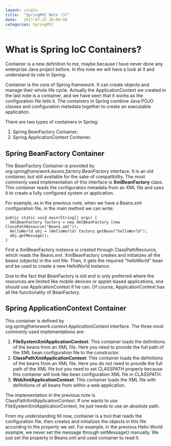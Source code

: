 ```yaml
---
layout: single
title:  "SpringMVC Note (3)"
date:   2017-07-25 20:00:00
categories: SpringMVC
---
```


# What is Spring IoC Containers? #

Container is a new definition to me, maybe because I have never done any enterprise Java project before. In this note we will have a look at it and understand its role in Spring.

Container is the core of Spring framework. It can create objects and manage their whole life cycle. Actually the ApplicationContext we created in the last note is a container, and we have seen that it works as the configuration file tells it. The containers in Spring combine Java POJO classes and configuration metadata together to create an executable application.

There are two types of containers in Spring:

1. Spring BeanFactory Container;
2. 	Spring ApplicationContext Container.

## Spring BeanFactory Container ##

The BeanFactory Container is provided by *org.springframework.beans.factory.BeanFactory* interface. It is an old container, but still available for the sake of compatibility. The most commonly used implementation of this interface is **XmlBeanFactory** class. This container reads the configuration metadata from an XML file and uses it to create a fully configured system or application.

For example, as in the previous note, when we have a Beans.xml configuration file, in the main method we can write:

	public static void main(String[] args) { 
      XmlBeanFactory factory = new XmlBeanFactory (new ClassPathResource("Beans.xml")); 
      HelloWorld obj = (HelloWorld) factory.getBean("helloWorld");    
      obj.getMessage();    
	}
First a XmlBeanFactory instance is created through ClassPathResource, which reads the Beans.xml. XmlBeanFactory creates and initializes all the beans (objects) in the xml file. Then, it gets the required "helloWorld" bean and be used to create a new HelloWorld instance.

Due to the fact that BeanFactory is old and is only preferred where the resources are limited like mobile devices or applet-based applications, one should use ApplicationContext if he can. Of course, ApplicationContext has all the functionality of BeanFactory.

## Spring ApplicationContext Container ##
This container is defined by *org.springframework.context.ApplicationContext* interface. The three most commonly used implementations are:

1. **FileSystemXmlApplicationContext**: This container loads the definitions of the beans from an XML file. Here you need to provide the full path of the XML bean configuration file to the constructor.
2. **ClassPathXmlApplicationContext**: This container loads the definitions of the beans from an XML file. Here you do not need to provide the full path of the XML file but you need to set CLASSPATH properly because this container will look like bean configuration XML file in CLASSPATH.
3. **WebXmlApplicationContext**: This container loads the XML file with definitions of all beans from within a web application.

The implementation in the previous note is ClassPathXmlApplicationContext. If one wants to use FileSystemXmlApplicationContext, he just needs to use an absolute path.

From my understanding till now, container is a tool that reads the configuration file, then creates and initializes the objects in this file according to the property we set. For example, in the previous Hello World example, we never set the message through setMessage() manually. We just set the property in Beans.xml and used container to read it.